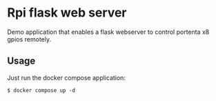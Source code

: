 # Rpi flask web server

Demo application that enables a flask webserver to control portenta x8 gpios remotely.

## Usage

Just run the docker compose application:
```
$ docker compose up -d
```

